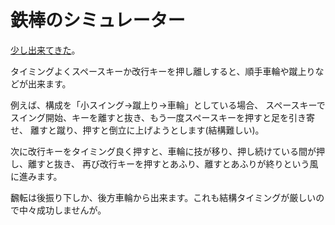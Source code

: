 # 鉄棒のシミュレーター

<a href="https://tamubun.github.io/HighBar/">少し出来てきた</a>。

タイミングよくスペースキーか改行キーを押し離しすると、順手車輪や蹴上りなどが出来ます。

例えば、構成を「小スイング→蹴上り→車輪」としている場合、
スペースキーでスイング開始、キーを離すと抜き、もう一度スペースキーを押すと足を引き寄せ、
離すと蹴り、押すと倒立に上げようとします(結構難しい)。

次に改行キーをタイミング良く押すと、車輪に技が移り、押し続けている間が押し、離すと抜き、
再び改行キーを押すとあふり、離すとあふりが終りという風に進みます。

飜転は後振り下しか、後方車輪から出来ます。これも結構タイミングが厳しいので中々成功しませんが。
